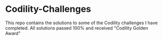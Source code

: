 # Codility-Challenges

This repo contains the solutions to some of the Codility challenges I have completed.
All solutions passed 100% and received "Codility Golden Award"
